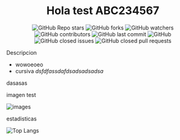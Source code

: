 <div align= "center" >
  <h1 align = "center" > Hola test ABC234567 </h1>
  <p align="center">
  <img alt="GitHub Repo stars" src="https://img.shields.io/github/stars/mgthndr/Mgthndr?style=flat-square">
  <img alt="GitHub forks" src="https://img.shields.io/github/forks/mgthndr/Mgthndr?style=flat-square">
  <img alt="GitHub watchers" src="https://img.shields.io/github/watchers/mgthndr/Mgthndr?style=flat-square">
  <img alt="GitHub contributors" src="https://img.shields.io/github/contributors/mgthndr/Mgthndr?color=blue&style=flat-square">
  <img alt="GitHub last commit" src="https://img.shields.io/github/last-commit/mgthndr/Mgthndr?color=blue&style=flat-square">
  <img alt="GitHub" src="https://img.shields.io/github/license/mgthndr/Mgthndr?color=blue&style=flat-square">
  <img alt="GitHub closed issues" src="https://img.shields.io/github/issues-closed/mgthndr/Mgthndr?color=blue&style=flat-square">
  <img alt="GitHub closed pull requests" src="https://img.shields.io/github/issues-pr-closed/mgthndr/Mgthndr?color=blue&style=flat-square">
<a></a>
</p>
</div>


Descripcion
* wowoeoeo
* cursiva <i> dsfdfassdafdsadsadsadsa </i>



dasasas

imagen test

![images](https://github.com/user-attachments/assets/1d666362-70e4-4354-8c7e-2bbfa25995fc)

estadisticas

![Top Langs](https://github-readme-stats.vercel.app/api/top-langs/?username=mgthndr&layout=compact)
